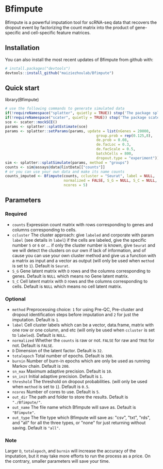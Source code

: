 # Bfimpute
Bfimpute is a powerful imputation tool for scRNA-seq data that
recovers the dropout event by factorizing the count matrix into the product
of gene-specific and cell-specific feature matrices.

## Installation
You can also install the most recent updates of Bfimpute from github with:
```R
# install.packages("devtools")
devtools::install_github("maiziezhoulab/Bfimpute")
```

## Quick start
library(Bfimpute)
```R
# use the following commands to generate simulated data
if(!requireNamespace("splatter", quietly = TRUE)) stop('The package splatter was not installed')
if(!requireNamespace("scater", quietly = TRUE)) stop('The package scater was not installed')
sce <- scater::mockSCE()
params <- splatter::splatEstimate(sce)
params <- splatter::setParams(params, update = list(nGenes = 20000,
                                          group.prob = rep(0.125,8),
                                          de.prob = 0.08,
                                          de.facLoc = 0.3,
                                          de.facScale = 0.5,
                                          batchCells = 800,
                                          dropout.type = "experiment"))
sim <- splatter::splatSimulate(params, method = "groups")
counts <- sim@assays@data@listData[["counts"]]
# or you can use your own data and make its name counts
counts_imputed <- Bfimpute(counts, ccluster = "Seurat", label = NULL,
                           normalized = FALSE, S_G = NULL, S_C = NULL,
                           ncores = 5)
```

## Parameters
### Required
- `counts` Expression count matrix with rows corresponding to genes and
columns corresponding to cells.
- `ccluster` The cluster approach: give `labeled` and corporate with
param `label` (see details in `label`) if the cells are
labeled, give the specific number `5` or `6` or ... if only the
cluster number is known, give `Seurat` and we will detect the clusters
on our own if lack of information, and of cause you can use your own cluster
method and give us a function with a matrix as input and a vector as output
(will only be used when `method` is set to `1`). Default is
`Seurat`.
- `S_G` Gene latent matrix with `D` rows and the columns
corresponding to genes. Default is `NULL` which means no Gene latent
matrix.
- `S_C` Cell latent matrix with `D` rows and the columns
corresponding to cells. Default is `NULL` which means no cell latent
matrix.

### Optional
- `method` Preprocessing choice: `1` for using Pre-QC, Pre-cluster
and dropout identification steps before imputation and `2` for just the
imputation. Default is `1`.
- `label` Cell cluster labels which can be a vector, data.frame, matrix
with one row or one column, and etc (will only be used when `ccluster`
is set to `labeled`). Default is `NULL`.
- `normalized` Whether the `counts` is raw or not. `FALSE` for
raw and `TRUE` for not. Default is `FALSE`.
- `D` Dimension of the latent factor. Default is `32`.
- `totalepoch` Total number of epochs. Default is `300`.
- `burnin` Number of burn-in epochs which are only be used as running
Markov chain. Default is `200`.
- `sn_max` Maximum adaptive precision. Default is `10`.
- `sn_init` Initial adaptive precision. Default is `1`.
- `threshold` The threshold on dropout probabilities. (will only be used
when `method` is set to `1`). Default is `0.5`.
- `ncores` Number of cores to use. Default is `5`.
- `out_dir` The path and folder to store the results. Default is
`"./Bfimpute/"`.
- `out_name` The file name which Bfimpute will save as. Default is
`"Bfimpute"`.
- `out_type` The file type which Bfimpute will save as: "csv", "txt",
"rds", and "all" for all the three types, or "none" for just returning
without saving. Default is `"all"`.

### Note
Larger `D`, `totalepoch`, and `burnin` will increase the accuracy of the
imputation, but it may take more efforts to run the process as a price.
On the contrary, smaller parameters will save your time.

